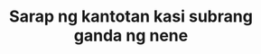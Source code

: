 ---
layout: post
title: Sarap ng kantotan kasi subrang ganda ng nene
duration: '02:56'
view: 163
rate: 2
video: 'https://flashservice.xvideos.com/embedframe/27035961'
category: 
 - pinay
 - student
 - beautiful
tags: 
 - pinay-sex
 - nene
 - mokong
 - fucked
 - jackpot
 - hotel
priority: 0.9
changefreq: daily
---